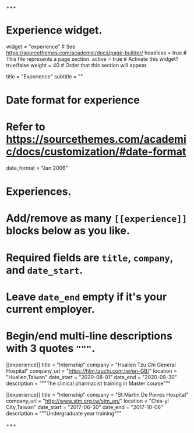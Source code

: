 +++
# Experience widget.
widget = "experience"  # See https://sourcethemes.com/academic/docs/page-builder/
headless = true  # This file represents a page section.
active = true  # Activate this widget? true/false
weight = 40  # Order that this section will appear.

title = "Experience"
subtitle = ""

# Date format for experience
#   Refer to https://sourcethemes.com/academic/docs/customization/#date-format
date_format = "Jan 2006"

# Experiences.
#   Add/remove as many `[[experience]]` blocks below as you like.
#   Required fields are `title`, `company`, and `date_start`.
#   Leave `date_end` empty if it's your current employer.
#   Begin/end multi-line descriptions with 3 quotes `"""`.
[[experience]]
  title = "Internship"
  company = "Hualien Tzu Chi General Hospital"
  company_url = "https://hlm.tzuchi.com.tw/en-GB/"
  location = "Hualien,Taiwan"
  date_start = "2020-08-01"
  date_end = "2020-08-30"
  description = """The clinical pharmacist training in Master course"""

[[experience]]
  title = "Internship"
  company = "St.Martin De Porres Hospital"
  company_url = "http://www.stm.org.tw/stm_en/"
  location = "Chia-yi City,Taiwan"
  date_start = "2017-06-30"
  date_end = "2017-10-06"
  description = """Undergraduate year training"""

+++
